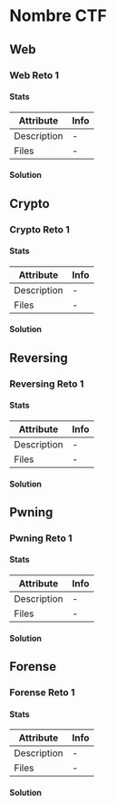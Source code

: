 # Nombre CTF

## Web

### Web Reto 1

#### Stats

| Attribute | Info |
|---|---|
| Description | - |
| Files | - |

#### Solution

## Crypto

### Crypto Reto 1

#### Stats

| Attribute | Info |
|---|---|
| Description | - |
| Files | - |

#### Solution

## Reversing

### Reversing Reto 1

#### Stats

| Attribute | Info |
|---|---|
| Description | - |
| Files | - |

#### Solution

## Pwning

### Pwning Reto 1

#### Stats

| Attribute | Info |
|---|---|
| Description | - |
| Files | - |

#### Solution

## Forense

### Forense Reto 1

#### Stats

| Attribute | Info |
|---|---|
| Description | - |
| Files | - |

#### Solution
